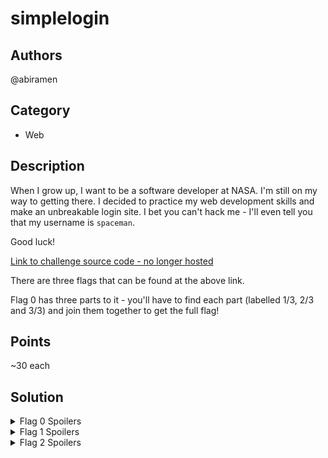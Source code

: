 # simplelogin

## Authors
@abiramen

## Category
- Web

## Description

When I grow up, I want to be a software developer at NASA. I'm still on my way to getting there. I decided to practice my web development skills and make an unbreakable login site. I bet you can't hack me - I'll even tell you that my username is `spaceman`.

Good luck!

[Link to challenge source code - no longer hosted](https://github.com/abiramen/2021-compclub-summer-ctf/tree/main/web/simplelogin-src)

There are three flags that can be found at the above link.

Flag 0 has three parts to it - you'll have to find each part (labelled 1/3, 2/3 and 3/3) and join them together to get the full flag!

## Points
~30 each

## Solution

<details>
<summary>Flag 0 Spoilers</summary>

### Walkthrough

(Replace `Ctrl` with `Cmd` on macOS.)

This first (well, zeroth) flag requires you to view the page source - that is, the code used to render the webpage to you - to look for comments. The flag is split up across three comments in three different files:

- index.html

    This HTML file contains the overall structure of the page, and can be easily found through `Ctrl+Shift+I` and checking the 'Elements' tab or `Ctrl+U`, to view the raw HTML (on Chrome, at least).
- hello.js
    
    JS files usually make a webpage interactive. You could've found this from the 'Sources' tab, or noticing the JS file was loaded in the HTML source code, or even noticing the origin of the sneaky message in the 'Console' tab.

- style.css

    CSS files make pages look pretty. You again could've found this from the 'Sources' tab, or noticing the CSS file was loaded in the HTML source code.

### Flag
FLAG{0_i_f0unD_tHre3_tYpEs_oF_cOmM3NtS}

</details>

<details>
<summary>Flag 1 Spoilers</summary>

### Walkthrough

(Replace `Ctrl` with `Cmd` on macOS.)

CTF authors like to involve cookies in challenges somehow, and this includes me! Using `Ctrl+Shift+I` on Chrome and selecting the Application tab, and then 'Cookies', reveals all cookies set by the current site, including the flag!

### Flag
FLAG{1_i_cHeCkeD_f0r_c0oki3S}

</details>

<details>
<summary>Flag 2 Spoilers</summary>

### Walkthrough

You probably tried to login before anything else, but this is in fact the final flag! Logging in with incorrect details gives us the following message:

'Password did not match expected encoded result: `aXJlQUxMeUxpa0VzUGFjZVNoaVBzMjA3JA==`'

This looks a lot like base-64 encoding - the biggest giveaway is the occurrence of equal signs on the end (which has a 2/3 probability of happening with base-64). Googling for a base-64 decoder gives us plenty of results, and decoding it gets us the password to use with the username 'spaceman' - 'ireALLyLikEsPaceShiPs207$'. Logging in will give you the flag.

You can also decode base-64 on a Linux command line with `echo 'aXJlQUxMeUxpa0VzUGFjZVNoaVBzMjA3JA==' | base64 -d`.

### Flag
FLAG{2_b4Se_64_iS_nOt_eNcrYpTi0n}

</details>
